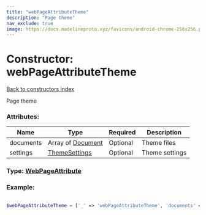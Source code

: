 ```yaml
---
title: "webPageAttributeTheme"
description: "Page theme"
nav_exclude: true
image: https://docs.madelineproto.xyz/favicons/android-chrome-256x256.png
---
```

# Constructor: webPageAttributeTheme  
[Back to constructors index](/API_docs/constructors/index.html)



Page theme

### Attributes:

| Name     |    Type       | Required | Description |
|----------|---------------|----------|-------------|
|documents|Array of [Document](/API_docs/types/Document.html) | Optional|Theme files|
|settings|[ThemeSettings](/API_docs/types/ThemeSettings.html) | Optional|Theme settings|



### Type: [WebPageAttribute](/API_docs/types/WebPageAttribute.html)


### Example:

```php

$webPageAttributeTheme = ['_' => 'webPageAttributeTheme', 'documents' => [Document, Document], 'settings' => ThemeSettings];
```  
